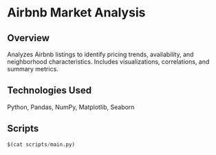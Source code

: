 # Airbnb Market Analysis

## Overview
Analyzes Airbnb listings to identify pricing trends, availability, and neighborhood characteristics. Includes visualizations, correlations, and summary metrics.

## Technologies Used
Python, Pandas, NumPy, Matplotlib, Seaborn

## Scripts
```python
$(cat scripts/main.py)
